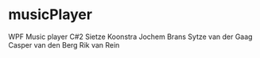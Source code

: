 # musicPlayer
WPF Music player C#2
Sietze Koonstra
Jochem Brans
Sytze van der Gaag
Casper van den Berg
Rik van Rein